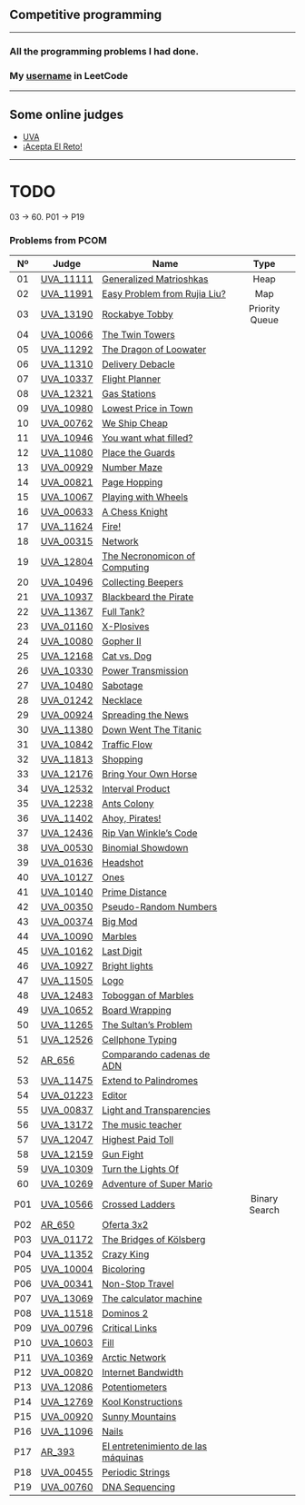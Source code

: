 ## Competitive programming

---
### All the programming problems I had done. 
### My [username](https://leetcode.com/DannyP39/) in LeetCode

---

## Some online judges
- [UVA](https://onlinejudge.org/index.php)
- [¡Acepta El Reto!](https://aceptaelreto.com/)
 
---

# TODO
03 -> 60.
P01 -> P19


### Problems from PCOM
| Nº | Judge | Name | Type | 
|:--:|--|--|:--:|
| 01 | [UVA_11111](https://github.com/Danipiza/Competitive_Programming/blob/main/UVA/11111.cpp) | [Generalized Matrioshkas](https://github.com/Danipiza/Competitive_Programming/blob/main/Others/Statements/01.pdf) | Heap |  
| 02 | [UVA_11991](https://github.com/Danipiza/Competitive_Programming/blob/main/UVA/11991.cpp) | [Easy Problem from Rujia Liu?](https://github.com/Danipiza/Competitive_Programming/blob/main/Others/Statements/02.pdf) | Map | 
| 03 | [UVA_13190](https://github.com/Danipiza/Competitive_Programming/blob/main/UVA/13190.cpp) | [Rockabye Tobby](https://github.com/Danipiza/Competitive_Programming/blob/main/Others/Statements/03.pdf) | Priority Queue | 
| 04 | [UVA_10066](https://github.com/Danipiza/Competitive_Programming/blob/main/UVA/10066.cpp) | [The Twin Towers](https://github.com/Danipiza/Competitive_Programming/blob/main/Others/Statements/04.pdf) |  | 
| 05 | [UVA_11292](https://github.com/Danipiza/Competitive_Programming/blob/main/UVA/11292.cpp) | [The Dragon of Loowater](https://github.com/Danipiza/Competitive_Programming/blob/main/Others/Statements/05.pdf) |  | 
| 06 | [UVA_11310](https://github.com/Danipiza/Competitive_Programming/blob/main/UVA/11310.cpp) | [Delivery Debacle](https://github.com/Danipiza/Competitive_Programming/blob/main/Others/Statements/06.pdf) |  | 
| 07 | [UVA_10337](https://github.com/Danipiza/Competitive_Programming/blob/main/UVA/10337.cpp) | [Flight Planner](https://github.com/Danipiza/Competitive_Programming/blob/main/Others/Statements/07.pdf) |  | 
| 08 | [UVA_12321](https://github.com/Danipiza/Competitive_Programming/blob/main/UVA/12321.cpp) | [Gas Stations](https://github.com/Danipiza/Competitive_Programming/blob/main/Others/Statements/08.pdf) |  | 
| 09 | [UVA_10980](https://github.com/Danipiza/Competitive_Programming/blob/main/UVA/10980.cpp) | [Lowest Price in Town](https://github.com/Danipiza/Competitive_Programming/blob/main/Others/Statements/09.pdf) |  | 
| 10 | [UVA_00762](https://github.com/Danipiza/Competitive_Programming/blob/main/UVA/00762.cpp) | [We Ship Cheap](https://github.com/Danipiza/Competitive_Programming/blob/main/Others/Statements/10.pdf) |  | 
| 11 | [UVA_10946](https://github.com/Danipiza/Competitive_Programming/blob/main/UVA/10946.cpp) | [You want what filled?](https://github.com/Danipiza/Competitive_Programming/blob/main/Others/Statements/11.pdf) |  | 
| 12 | [UVA_11080](https://github.com/Danipiza/Competitive_Programming/blob/main/UVA/11080.cpp) | [Place the Guards](https://github.com/Danipiza/Competitive_Programming/blob/main/Others/Statements/12.pdf) |  | 
| 13 | [UVA_00929](https://github.com/Danipiza/Competitive_Programming/blob/main/UVA/00929.cpp) | [Number Maze](https://github.com/Danipiza/Competitive_Programming/blob/main/Others/Statements/13.pdf) |  | 
| 14 | [UVA_00821](https://github.com/Danipiza/Competitive_Programming/blob/main/UVA/00821.cpp) | [Page Hopping](https://github.com/Danipiza/Competitive_Programming/blob/main/Others/Statements/14.pdf) |  | 
| 15 | [UVA_10067](https://github.com/Danipiza/Competitive_Programming/blob/main/UVA/10067.cpp) | [Playing with Wheels](https://github.com/Danipiza/Competitive_Programming/blob/main/Others/Statements/15.pdf) |  | 
| 16 | [UVA_00633](https://github.com/Danipiza/Competitive_Programming/blob/main/UVA/00633.cpp) | [A Chess Knight](https://github.com/Danipiza/Competitive_Programming/blob/main/Others/Statements/16.pdf) |  | 
| 17 | [UVA_11624](https://github.com/Danipiza/Competitive_Programming/blob/main/UVA/11624.cpp) | [Fire!](https://github.com/Danipiza/Competitive_Programming/blob/main/Others/Statements/17.pdf) |  | 
| 18 | [UVA_00315](https://github.com/Danipiza/Competitive_Programming/blob/main/UVA/00315.cpp) | [Network](https://github.com/Danipiza/Competitive_Programming/blob/main/Others/Statements/18.pdf) |  | 
| 19 | [UVA_12804](https://github.com/Danipiza/Competitive_Programming/blob/main/UVA/12804.cpp) | [The Necronomicon of Computing](https://github.com/Danipiza/Competitive_Programming/blob/main/Others/Statements/19.pdf) |  | 
| 20 | [UVA_10496](https://github.com/Danipiza/Competitive_Programming/blob/main/UVA/10496.cpp) | [Collecting Beepers](https://github.com/Danipiza/Competitive_Programming/blob/main/Others/Statements/20.pdf) |  |
| 21 | [UVA_10937](https://github.com/Danipiza/Competitive_Programming/blob/main/UVA/10937.cpp) | [Blackbeard the Pirate](https://github.com/Danipiza/Competitive_Programming/blob/main/Others/Statements/21.pdf) |  | 
| 22 | [UVA_11367](https://github.com/Danipiza/Competitive_Programming/blob/main/UVA/11367.cpp) | [Full Tank?](https://github.com/Danipiza/Competitive_Programming/blob/main/Others/Statements/22.pdf) |  | 
| 23 | [UVA_01160](https://github.com/Danipiza/Competitive_Programming/blob/main/UVA/01160.cpp) | [X-Plosives](https://github.com/Danipiza/Competitive_Programming/blob/main/Others/Statements/23.pdf) |  | 
| 24 | [UVA_10080](https://github.com/Danipiza/Competitive_Programming/blob/main/UVA/10080.cpp) | [Gopher II](https://github.com/Danipiza/Competitive_Programming/blob/main/Others/Statements/24.pdf) |  | 
| 25 | [UVA_12168](https://github.com/Danipiza/Competitive_Programming/blob/main/UVA/12168.cpp) | [Cat vs. Dog](https://github.com/Danipiza/Competitive_Programming/blob/main/Others/Statements/25.pdf) |  | 
| 26 | [UVA_10330](https://github.com/Danipiza/Competitive_Programming/blob/main/UVA/10330.cpp) | [Power Transmission](https://github.com/Danipiza/Competitive_Programming/blob/main/Others/Statements/26.pdf) |  | 
| 27 | [UVA_10480](https://github.com/Danipiza/Competitive_Programming/blob/main/UVA/10480.cpp) | [Sabotage](https://github.com/Danipiza/Competitive_Programming/blob/main/Others/Statements/27.pdf) |  | 
| 28 | [UVA_01242](https://github.com/Danipiza/Competitive_Programming/blob/main/UVA/01242.cpp) | [Necklace](https://github.com/Danipiza/Competitive_Programming/blob/main/Others/Statements/28.pdf) |  | 
| 29 | [UVA_00924](https://github.com/Danipiza/Competitive_Programming/blob/main/UVA/00924.cpp) | [Spreading the News](https://github.com/Danipiza/Competitive_Programming/blob/main/Others/Statements/29.pdf) |  | 
| 30 | [UVA_11380](https://github.com/Danipiza/Competitive_Programming/blob/main/UVA/11380.cpp) | [Down Went The Titanic](https://github.com/Danipiza/Competitive_Programming/blob/main/Others/Statements/30.pdf) |  |
| 31 | [UVA_10842](https://github.com/Danipiza/Competitive_Programming/blob/main/UVA/10842.cpp) | [Traffic Flow](https://github.com/Danipiza/Competitive_Programming/blob/main/Others/Statements/31.pdf) |  | 
| 32 | [UVA_11813](https://github.com/Danipiza/Competitive_Programming/blob/main/UVA/11813.cpp) | [Shopping](https://github.com/Danipiza/Competitive_Programming/blob/main/Others/Statements/32.pdf) |  | 
| 33 | [UVA_12176](https://github.com/Danipiza/Competitive_Programming/blob/main/UVA/12176.cpp) | [Bring Your Own Horse](https://github.com/Danipiza/Competitive_Programming/blob/main/Others/Statements/33.pdf) |  | 
| 34 | [UVA_12532](https://github.com/Danipiza/Competitive_Programming/blob/main/UVA/12532.cpp) | [Interval Product](https://github.com/Danipiza/Competitive_Programming/blob/main/Others/Statements/34.pdf) |  | 
| 35 | [UVA_12238](https://github.com/Danipiza/Competitive_Programming/blob/main/UVA/12238.cpp) | [Ants Colony](https://github.com/Danipiza/Competitive_Programming/blob/main/Others/Statements/35.pdf) |  | 
| 36 | [UVA_11402](https://github.com/Danipiza/Competitive_Programming/blob/main/UVA/11402.cpp) | [Ahoy, Pirates!](https://github.com/Danipiza/Competitive_Programming/blob/main/Others/Statements/36.pdf) |  | 
| 37 | [UVA_12436](https://github.com/Danipiza/Competitive_Programming/blob/main/UVA/12436.cpp) | [Rip Van Winkle’s Code](https://github.com/Danipiza/Competitive_Programming/blob/main/Others/Statements/37.pdf) |  | 
| 38 | [UVA_00530](https://github.com/Danipiza/Competitive_Programming/blob/main/UVA/00530.cpp) | [Binomial Showdown](https://github.com/Danipiza/Competitive_Programming/blob/main/Others/Statements/38.pdf) |  | 
| 39 | [UVA_01636](https://github.com/Danipiza/Competitive_Programming/blob/main/UVA/01636.cpp) | [Headshot](https://github.com/Danipiza/Competitive_Programming/blob/main/Others/Statements/39.pdf) |  | 
| 40 | [UVA_10127](https://github.com/Danipiza/Competitive_Programming/blob/main/UVA/10127.cpp) | [Ones](https://github.com/Danipiza/Competitive_Programming/blob/main/Others/Statements/40.pdf) |  |
| 41 | [UVA_10140](https://github.com/Danipiza/Competitive_Programming/blob/main/UVA/10140.cpp) | [Prime Distance](https://github.com/Danipiza/Competitive_Programming/blob/main/Others/Statements/41.pdf) |  | 
| 42 | [UVA_00350](https://github.com/Danipiza/Competitive_Programming/blob/main/UVA/00350.cpp) | [Pseudo-Random Numbers](https://github.com/Danipiza/Competitive_Programming/blob/main/Others/Statements/42.pdf) |  | 
| 43 | [UVA_00374](https://github.com/Danipiza/Competitive_Programming/blob/main/UVA/00374.cpp) | [Big Mod](https://github.com/Danipiza/Competitive_Programming/blob/main/Others/Statements/43.pdf) |  | 
| 44 | [UVA_10090](https://github.com/Danipiza/Competitive_Programming/blob/main/UVA/10090.cpp) | [Marbles](https://github.com/Danipiza/Competitive_Programming/blob/main/Others/Statements/44.pdf) |  | 
| 45 | [UVA_10162](https://github.com/Danipiza/Competitive_Programming/blob/main/UVA/10162.cpp) | [Last Digit](https://github.com/Danipiza/Competitive_Programming/blob/main/Others/Statements/45.pdf) |  | 
| 46 | [UVA_10927](https://github.com/Danipiza/Competitive_Programming/blob/main/UVA/10927.cpp) | [Bright lights](https://github.com/Danipiza/Competitive_Programming/blob/main/Others/Statements/46.pdf) |  | 
| 47 | [UVA_11505](https://github.com/Danipiza/Competitive_Programming/blob/main/UVA/11505.cpp) | [Logo](https://github.com/Danipiza/Competitive_Programming/blob/main/Others/Statements/47.pdf) |  | 
| 48 | [UVA_12483](https://github.com/Danipiza/Competitive_Programming/blob/main/UVA/12483.cpp) | [Toboggan of Marbles](https://github.com/Danipiza/Competitive_Programming/blob/main/Others/Statements/48.pdf) |  | 
| 49 | [UVA_10652](https://github.com/Danipiza/Competitive_Programming/blob/main/UVA/10652.cpp) | [Board Wrapping](https://github.com/Danipiza/Competitive_Programming/blob/main/Others/Statements/49.pdf) |  | 
| 50 | [UVA_11265](https://github.com/Danipiza/Competitive_Programming/blob/main/UVA/11265.cpp) | [The Sultan’s Problem](https://github.com/Danipiza/Competitive_Programming/blob/main/Others/Statements/50.pdf) |  |
| 51 | [UVA_12526](https://github.com/Danipiza/Competitive_Programming/blob/main/UVA/12526.cpp) | [Cellphone Typing](https://github.com/Danipiza/Competitive_Programming/blob/main/Others/Statements/51.pdf) |  | 
| 52 | [AR_656](https://github.com/Danipiza/Competitive_Programming/blob/main/AR/656.cpp) | [Comparando cadenas de ADN](https://github.com/Danipiza/Competitive_Programming/blob/main/Others/Statements/52.pdf) |  | 
| 53 | [UVA_11475](https://github.com/Danipiza/Competitive_Programming/blob/main/UVA/11475.cpp) | [Extend to Palindromes](https://github.com/Danipiza/Competitive_Programming/blob/main/Others/Statements/53.pdf) |  | 
| 54 | [UVA_01223](https://github.com/Danipiza/Competitive_Programming/blob/main/UVA/01223.cpp) | [Editor](https://github.com/Danipiza/Competitive_Programming/blob/main/Others/Statements/54.pdf) |  | 
| 55 | [UVA_00837](https://github.com/Danipiza/Competitive_Programming/blob/main/UVA/00837.cpp) | [Light and Transparencies](https://github.com/Danipiza/Competitive_Programming/blob/main/Others/Statements/55.pdf) |  | 
| 56 | [UVA_13172](https://github.com/Danipiza/Competitive_Programming/blob/main/UVA/13172.cpp) | [The music teacher](https://github.com/Danipiza/Competitive_Programming/blob/main/Others/Statements/56.pdf) |  | 
| 57 | [UVA_12047](https://github.com/Danipiza/Competitive_Programming/blob/main/UVA/12047.cpp) | [Highest Paid Toll](https://github.com/Danipiza/Competitive_Programming/blob/main/Others/Statements/57.pdf) |  | 
| 58 | [UVA_12159](https://github.com/Danipiza/Competitive_Programming/blob/main/UVA/12159.cpp) | [Gun Fight](https://github.com/Danipiza/Competitive_Programming/blob/main/Others/Statements/58.pdf) |  | 
| 59 | [UVA_10309](https://github.com/Danipiza/Competitive_Programming/blob/main/UVA/10309.cpp) | [Turn the Lights Of](https://github.com/Danipiza/Competitive_Programming/blob/main/Others/Statements/59.pdf) |  | 
| 60 | [UVA_10269](https://github.com/Danipiza/Competitive_Programming/blob/main/UVA/10269.cpp) | [Adventure of Super Mario](https://github.com/Danipiza/Competitive_Programming/blob/main/Others/Statements/60.pdf) |  | 
| P01 | [UVA_10566](https://github.com/Danipiza/Competitive_Programming/blob/main/UVA/10566.cpp) | [Crossed Ladders](https://github.com/Danipiza/Competitive_Programming/blob/main/Others/Statements/P01.pdf) | Binary Search | 
| P02 | [AR_650](https://github.com/Danipiza/Competitive_Programming/blob/main/AR/650.cpp) | [Oferta 3x2](https://github.com/Danipiza/Competitive_Programming/blob/main/Others/Statements/P02.pdf) |  | 
| P03 | [UVA_01172](https://github.com/Danipiza/Competitive_Programming/blob/main/UVA/01172.cpp) | [The Bridges of Kölsberg](https://github.com/Danipiza/Competitive_Programming/blob/main/Others/Statements/P03.pdf) |  | 
| P04 | [UVA_11352](https://github.com/Danipiza/Competitive_Programming/blob/main/UVA/11352.cpp) | [Crazy King](https://github.com/Danipiza/Competitive_Programming/blob/main/Others/Statements/P04.pdf) |  | 
| P05 | [UVA_10004](https://github.com/Danipiza/Competitive_Programming/blob/main/UVA/10004.cpp) | [Bicoloring](https://github.com/Danipiza/Competitive_Programming/blob/main/Others/Statements/P05.pdf) |  | 
| P06 | [UVA_00341](https://github.com/Danipiza/Competitive_Programming/blob/main/UVA/00341.cpp) | [Non-Stop Travel](https://github.com/Danipiza/Competitive_Programming/blob/main/Others/Statements/P06.pdf) |  | 
| P07 | [UVA_13069](https://github.com/Danipiza/Competitive_Programming/blob/main/UVA/13069.cpp) | [The calculator machine](https://github.com/Danipiza/Competitive_Programming/blob/main/Others/Statements/P07.pdf) |  | 
| P08 | [UVA_11518](https://github.com/Danipiza/Competitive_Programming/blob/main/UVA/11518.cpp) | [Dominos 2](https://github.com/Danipiza/Competitive_Programming/blob/main/Others/Statements/P08.pdf) |  | 
| P09 | [UVA_00796](https://github.com/Danipiza/Competitive_Programming/blob/main/UVA/00796.cpp) | [Critical Links](https://github.com/Danipiza/Competitive_Programming/blob/main/Others/Statements/P09.pdf) |  | 
| P10 | [UVA_10603](https://github.com/Danipiza/Competitive_Programming/blob/main/UVA/10603.cpp) | [Fill](https://github.com/Danipiza/Competitive_Programming/blob/main/Others/Statements/P19.pdf) |  | 
| P11 | [UVA_10369](https://github.com/Danipiza/Competitive_Programming/blob/main/UVA/10369.cpp) | [Arctic Network](https://github.com/Danipiza/Competitive_Programming/blob/main/Others/Statements/P11.pdf) |  | 
| P12 | [UVA_00820](https://github.com/Danipiza/Competitive_Programming/blob/main/UVA/00820.cpp) | [Internet Bandwidth](https://github.com/Danipiza/Competitive_Programming/blob/main/Others/Statements/P12.pdf) |  | 
| P13 | [UVA_12086](https://github.com/Danipiza/Competitive_Programming/blob/main/UVA/12086.cpp) | [Potentiometers](https://github.com/Danipiza/Competitive_Programming/blob/main/Others/Statements/P13.pdf) |  | 
| P14 | [UVA_12769](https://github.com/Danipiza/Competitive_Programming/blob/main/UVA/12769.cpp) | [Kool Konstructions](https://github.com/Danipiza/Competitive_Programming/blob/main/Others/Statements/P14.pdf) |  | 
| P15 | [UVA_00920](https://github.com/Danipiza/Competitive_Programming/blob/main/UVA/00920.cpp) | [Sunny Mountains](https://github.com/Danipiza/Competitive_Programming/blob/main/Others/Statements/P15.pdf) |  | 
| P16 | [UVA_11096](https://github.com/Danipiza/Competitive_Programming/blob/main/UVA/11096.cpp) | [Nails](https://github.com/Danipiza/Competitive_Programming/blob/main/Others/Statements/P16.pdf) |  | 
| P17 | [AR_393](https://github.com/Danipiza/Competitive_Programming/blob/main/AR/393.cpp) | [El entretenimiento de las máquinas](https://github.com/Danipiza/Competitive_Programming/blob/main/Others/Statements/P17.pdf) |  | 
| P18 | [UVA_00455](https://github.com/Danipiza/Competitive_Programming/blob/main/UVA/00455.cpp) | [Periodic Strings](https://github.com/Danipiza/Competitive_Programming/blob/main/Others/Statements/P18.pdf) |  | 
| P19 | [UVA_00760](https://github.com/Danipiza/Competitive_Programming/blob/main/UVA/00760.cpp) | [DNA Sequencing](https://github.com/Danipiza/Competitive_Programming/blob/main/Others/Statements/P19.pdf) |  | 